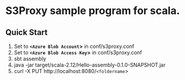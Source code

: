 # S3Proxy sample program for scala.

## Quick Start

1. Set to __`<Azure Blob Account`>__ in conf/s3proxy.conf
2. Set to __`<Azure Blob Access Key`>__ in conf/s3proxy.conf
3. sbt assembly
4. java -jar target/scala-2.12/Hello-assembly-0.1.0-SNAPSHOT.jar
5. curl -X PUT http://localhost:8080/`<foldername`>
